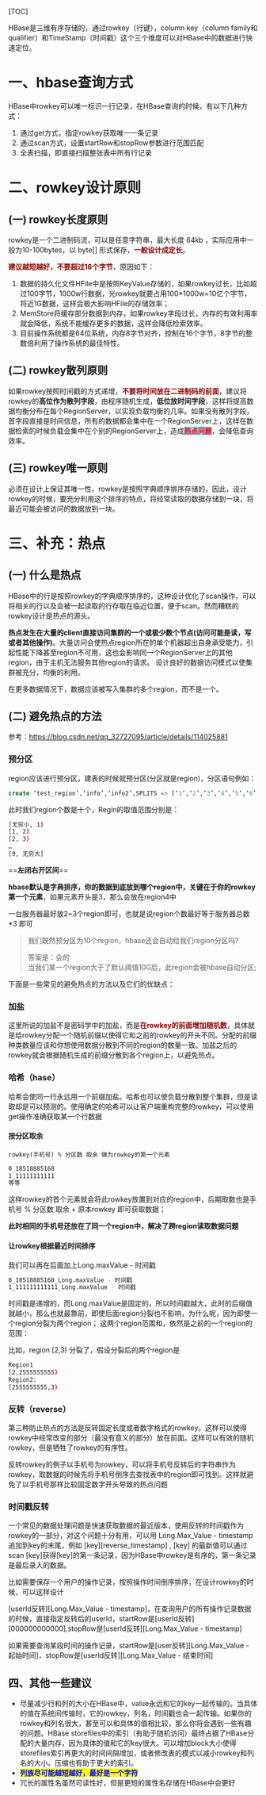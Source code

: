 [TOC]

HBase是三维有序存储的，通过rowkey（行键），column key（column family和qualifier）和TimeStamp（时间戳）这个三个维度可以对HBase中的数据进行快速定位。

# 一、hbase查询方式
HBase中rowkey可以唯一标识一行记录，在HBase查询的时候，有以下几种方式：

1. 通过get方式，指定rowkey获取唯一一条记录
2. 通过scan方式，设置startRow和stopRow参数进行范围匹配
3. 全表扫描，即直接扫描整张表中所有行记录

# 二、rowkey设计原则
## (一) rowkey长度原则
rowkey是一个二进制码流，可以是任意字符串，最大长度 64kb ，实际应用中一般为10-100bytes，以 byte[] 形式保存，**<font color="DarkRed">一般设计成定长</font>**。

**<font color="DarkRed">建议越短越好，不要超过16个字节</font>**，原因如下：

1. 数据的持久化文件HFile中是按照KeyValue存储的，如果rowkey过长，比如超过100字节，1000w行数据，光rowkey就要占用100*1000w=10亿个字节，将近1G数据，这样会极大影响HFile的存储效率；
2. MemStore将缓存部分数据到内存，如果rowkey字段过长，内存的有效利用率就会降低，系统不能缓存更多的数据，这样会降低检索效率。
3. 目前操作系统都是64位系统，内存8字节对齐，控制在16个字节，8字节的整数倍利用了操作系统的最佳特性。

## (二) rowkey散列原则
如果rowkey按照时间戳的方式递增，<font color="DarkRed">**不要将时间放在二进制码的前面**</font>，建议将rowkey的**高位作为散列字段**，由程序随机生成，**低位放时间字段**，这样将提高数据均衡分布在每个RegionServer，以实现负载均衡的几率。如果没有散列字段，首字段直接是时间信息，所有的数据都会集中在一个RegionServer上，这样在数据检索的时候负载会集中在个别的RegionServer上，造成<font style="background-color:SkyBlue;color: red;">**热点问题**</font>，会降低查询效率。

## (三) rowkey唯一原则
必须在设计上保证其唯一性，rowkey是按照字典顺序排序存储的，因此，设计rowkey的时候，要充分利用这个排序的特点，将经常读取的数据存储到一块，将最近可能会被访问的数据放到一块。


# 三、补充：热点
## (一) 什么是热点
HBase中的行是按照rowkey的字典顺序排序的，这种设计优化了scan操作，可以将相关的行以及会被一起读取的行存取在临近位置，便于scan。然而糟糕的rowkey设计是热点的源头。

**热点发生在大量的client直接访问集群的一个或极少数个节点(访问可能是读，写或者其他操作)**。大量访问会使热点region所在的单个机器超出自身承受能力，引起性能下降甚至region不可用，这也会影响同一个RegionServer上的其他region，由于主机无法服务其他region的请求。 设计良好的数据访问模式以使集群被充分，均衡的利用。

在更多数据情况下，数据应该被写入集群的多个region，而不是一个。


## (二) 避免热点的方法
参考：https://blog.csdn.net/qq_32727095/article/details/114025881

### 预分区
region应该进行预分区，建表的时候就预分区(分区就是region)，分区语句例如：

```sql
create ‘test_region’,‘info’,‘info2’,SPLITS => [‘1’,‘2’,‘3’,‘4’,‘5’,‘6’,‘7’,‘8’,‘9’]
```
此时我们region个数是十个，Regin的取值范围分别是：

```bash
[无穷小, 1)
[1, 2)
[2, 3)
…
[9, 无穷大]
```
==**左闭右开区间**==

**hbase默认是字典排序，你的数据到底放到哪个region中，关键在于你的rowkey第一个元素**，如果元素开头是3，那么会放在region4中


一台服务器最好放2~3个region即可，也就是说region个数最好等于服务器总数*3 即可

> 我们既然预分区为10个region，hbase还会自动给我们region分区吗?
> 
> 答案是：会的<br>
> 当我们某一个region大于了默认阈值10G后，此region会被hbase自动分区;

下面是一些常见的避免热点的方法以及它们的优缺点：
### 加盐

这里所说的加盐不是密码学中的加盐，而是<font color="DarkRed">**在rowkey的前面增加随机数**</font>，具体就是给rowkey分配一个随机前缀以使得它和之前的rowkey的开头不同。分配的前缀种类数量应该和你想使用数据分散到不同的region的数量一致。加盐之后的rowkey就会根据随机生成的前缀分散到各个region上，以避免热点。

### 哈希（hase）

哈希会使同一行永远用一个前缀加盐。哈希也可以使负载分散到整个集群，但是读取却是可以预测的。使用确定的哈希可以让客户端重构完整的rowkey，可以使用get操作准确获取某一个行数据

#### 按分区取余
`rowkey(手机号) % 分区数 取余 做为rowkey的第一个元素`

```bash
0_18518885160
1_11111111111
等等
```

这样rowkey的首个元素就会将此rowkey放置到对应的region中，后期取数也是手机号 % 分区数 取余 + 原本rowkey 即可获取数据；

**此时相同的手机号还放在了同一个region中，解决了跨region读取数据问题**


#### 让rowkey根据最近时间排序
我们可以再在后面加上Long.maxValue - 时间戳

```bash
0_18518885160_Long.maxValue - 时间戳
1_111111111111_Long.maxValue - 时间戳
```

时间戳是递增的，而Long.maxValue是固定的，所以时间戳越大，此时的后缀值就越小，那么也就最靠前，即使后面region分裂也不影响，为什么呢，因为即使一个region分裂为两个region；
这两个region范围和，依然是之前的一个region的范围：

比如，region [2,3) 分裂了，假设分裂后的两个region是

```bash
Region1
[2,2555555555)
Region2:
[2555555555,3)
```


### 反转（reverse）

第三种防止热点的方法是反转固定长度或者数字格式的rowkey。这样可以使得rowkey中经常改变的部分（最没有意义的部分）放在前面。这样可以有效的随机rowkey，但是牺牲了rowkey的有序性。

反转rowkey的例子以手机号为rowkey，可以将手机号反转后的字符串作为rowkey，取数据的时候先将手机号倒序去查找表中的region即可找到。这样就避免了以手机号那样比较固定数字开头导致的热点问题

### 时间戳反转

一个常见的数据处理问题是快速获取数据的最近版本，使用反转的时间戳作为rowkey的一部分，对这个问题十分有用，可以用 Long.Max_Value - timestamp 追加到key的末尾，例如 [key][reverse_timestamp] , [key] 的最新值可以通过scan [key]获得[key]的第一条记录，因为HBase中rowkey是有序的，第一条记录是最后录入的数据。

比如需要保存一个用户的操作记录，按照操作时间倒序排序，在设计rowkey的时候，可以这样设计

[userId反转][Long.Max_Value - timestamp]，在查询用户的所有操作记录数据的时候，直接指定反转后的userId，startRow是[userId反转][000000000000],stopRow是[userId反转][Long.Max_Value - timestamp]

如果需要查询某段时间的操作记录，startRow是[user反转][Long.Max_Value - 起始时间]，stopRow是[userId反转][Long.Max_Value - 结束时间]



## 四、其他一些建议

- 尽量减少行和列的大小在HBase中，value永远和它的key一起传输的。当具体的值在系统间传输时，它的rowkey，列名，时间戳也会一起传输。如果你的rowkey和列名很大，甚至可以和具体的值相比较，那么你将会遇到一些有趣的问题。HBase storefiles中的索引（有助于随机访问）最终占据了HBase分配的大量内存，因为具体的值和它的key很大。可以增加block大小使得storefiles索引再更大的时间间隔增加，或者修改表的模式以减小rowkey和列名的大小。压缩也有助于更大的索引。
- <font style="background-color: yellow;color: blue;">**列族尽可能越短越好，最好是一个字符**</font>
- 冗长的属性名虽然可读性好，但是更短的属性名存储在HBase中会更好

